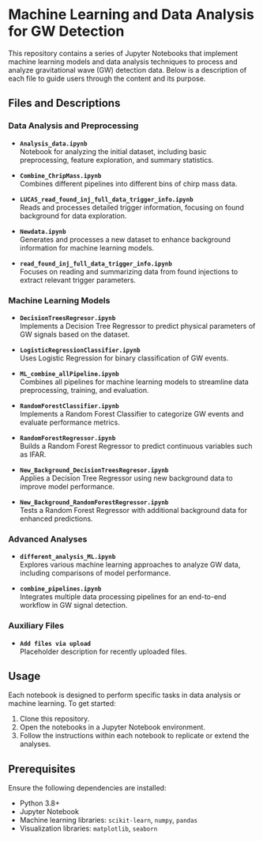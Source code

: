 # Machine Learning and Data Analysis for GW Detection

This repository contains a series of Jupyter Notebooks that implement machine learning models and data analysis techniques to process and analyze gravitational wave (GW) detection data. Below is a description of each file to guide users through the content and its purpose.

## Files and Descriptions

### Data Analysis and Preprocessing
- **`Analysis_data.ipynb`**  
  Notebook for analyzing the initial dataset, including basic preprocessing, feature exploration, and summary statistics.

- **`Combine_ChripMass.ipynb`**  
  Combines different pipelines into different bins of chirp mass data.

- **`LUCAS_read_found_inj_full_data_trigger_info.ipynb`**  
  Reads and processes detailed trigger information, focusing on found background for data exploration.

- **`Newdata.ipynb`**  
  Generates and processes a new dataset to enhance background information for machine learning models.

- **`read_found_inj_full_data_trigger_info.ipynb`**  
  Focuses on reading and summarizing data from found injections to extract relevant trigger parameters.

### Machine Learning Models
- **`DecisionTreesRegresor.ipynb`**  
  Implements a Decision Tree Regressor to predict physical parameters of GW signals based on the dataset.

- **`LogisticRegressionClassifier.ipynb`**  
  Uses Logistic Regression for binary classification of GW events.

- **`ML_combine_allPipeline.ipynb`**  
  Combines all pipelines for machine learning models to streamline data preprocessing, training, and evaluation.

- **`RandomForestClassifier.ipynb`**  
  Implements a Random Forest Classifier to categorize GW events and evaluate performance metrics.

- **`RandomForestRegressor.ipynb`**  
  Builds a Random Forest Regressor to predict continuous variables such as IFAR.

- **`New_Background_DecisionTreesRegresor.ipynb`**  
  Applies a Decision Tree Regressor using new background data to improve model performance.

- **`New_Background_RandomForestRegressor.ipynb`**  
  Tests a Random Forest Regressor with additional background data for enhanced predictions.

### Advanced Analyses
- **`different_analysis_ML.ipynb`**  
  Explores various machine learning approaches to analyze GW data, including comparisons of model performance.

- **`combine_pipelines.ipynb`**  
  Integrates multiple data processing pipelines for an end-to-end workflow in GW signal detection.

### Auxiliary Files
- **`Add files via upload`**  
  Placeholder description for recently uploaded files.

## Usage
Each notebook is designed to perform specific tasks in data analysis or machine learning. To get started:
1. Clone this repository.
2. Open the notebooks in a Jupyter Notebook environment.
3. Follow the instructions within each notebook to replicate or extend the analyses.

## Prerequisites
Ensure the following dependencies are installed:
- Python 3.8+
- Jupyter Notebook
- Machine learning libraries: `scikit-learn`, `numpy`, `pandas`
- Visualization libraries: `matplotlib`, `seaborn`
